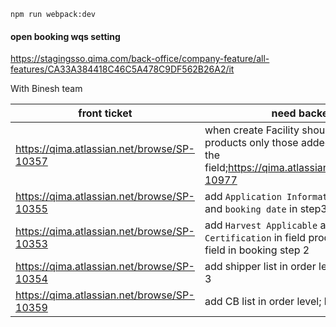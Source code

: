  ``npm run webpack:dev`` 

#### open booking wqs setting
https://stagingsso.qima.com/back-office/company-feature/all-features/CA33A384418C46C5A478C9DF562B26A2/it


With Binesh team

| front ticket | need backend | 
| ---- | ---- | 
| https://qima.atlassian.net/browse/SP-10357  | when create Facility should list the products only those added / selected in the field;https://qima.atlassian.net/browse/SP-10977|
| https://qima.atlassian.net/browse/SP-10355  | add `Application Information provided by` and `booking date` in step3 | 
| https://qima.atlassian.net/browse/SP-10353 | add `Harvest Applicable` and `1st Certification` in field product; support edit field in booking step 2 |
| https://qima.atlassian.net/browse/SP-10354 | add shipper list in order level; booking step 3 |
| https://qima.atlassian.net/browse/SP-10359 | add CB list in order level; booking step 3| 



